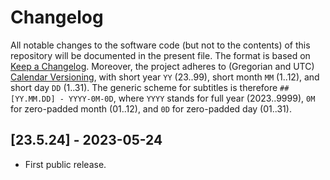 # Changelog

All notable changes to the software code (but not to the contents) of this
repository will be documented in the present file.
The format is based on
[Keep a Changelog](https://keepachangelog.com/en/1.0.0/).
Moreover, the project adheres to (Gregorian and UTC)
[Calendar Versioning](https://calver.org/overview.html),
with short year `YY` (23..99), short month `MM` (1..12), and short day `DD`
(1..31).
The generic scheme for subtitles is therefore `## [YY.MM.DD] - YYYY-0M-0D`,
where `YYYY` stands for full year (2023..9999), `0M` for zero-padded month
(01..12), and `0D` for zero-padded day (01..31).

## [23.5.24] - 2023-05-24

*   First public release.

